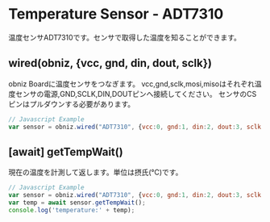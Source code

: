 # Temperature Sensor - ADT7310
温度センサADT7310です。センサで取得した温度を知ることができます。




## wired(obniz, {vcc, gnd, din, dout, sclk})
obniz Boardに温度センサをつなぎます。
vcc,gnd,sclk,mosi,misoはそれぞれ温度センサの電源,GND,SCLK,DIN,DOUTピンへ接続してください。
センサのCSピンはプルダウンする必要があります。
```javascript
// Javascript Example
var sensor = obniz.wired("ADT7310", {vcc:0, gnd:1, din:2, dout:3, sclk:4});
```
## [await] getTempWait()
現在の温度を計測して返します。単位は摂氏(℃)です。

```javascript
// Javascript Example
var sensor = obniz.wired("ADT7310", {vcc:0, gnd:1, din:2, dout:3, sclk:4});
var temp = await sensor.getTempWait();
console.log('temperature:' + temp);
```